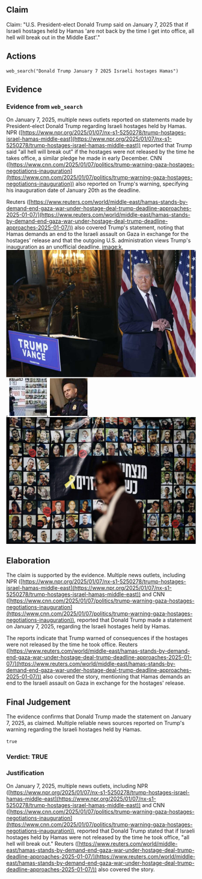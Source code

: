## Claim
Claim: "U.S. President-elect Donald Trump said on January 7, 2025 that if Israeli hostages held by Hamas 'are not back by the time I get into office, all hell will break out in the Middle East'."

## Actions
```
web_search("Donald Trump January 7 2025 Israeli hostages Hamas")
```

## Evidence
### Evidence from `web_search`
On January 7, 2025, multiple news outlets reported on statements made by President-elect Donald Trump regarding Israeli hostages held by Hamas. NPR ([https://www.npr.org/2025/01/07/nx-s1-5250278/trump-hostages-israel-hamas-middle-east](https://www.npr.org/2025/01/07/nx-s1-5250278/trump-hostages-israel-hamas-middle-east)) reported that Trump said "all hell will break out" if the hostages were not released by the time he takes office, a similar pledge he made in early December. CNN ([https://www.cnn.com/2025/01/07/politics/trump-warning-gaza-hostages-negotiations-inauguration](https://www.cnn.com/2025/01/07/politics/trump-warning-gaza-hostages-negotiations-inauguration)) also reported on Trump's warning, specifying his inauguration date of January 20th as the deadline.

Reuters ([https://www.reuters.com/world/middle-east/hamas-stands-by-demand-end-gaza-war-under-hostage-deal-trump-deadline-approaches-2025-01-07/](https://www.reuters.com/world/middle-east/hamas-stands-by-demand-end-gaza-war-under-hostage-deal-trump-deadline-approaches-2025-01-07/)) also covered Trump's statement, noting that Hamas demands an end to the Israeli assault on Gaza in exchange for the hostages' release and that the outgoing U.S. administration views Trump's inauguration as an unofficial deadline. <image:k>, ![image 67](media/2025-07-18_13-25-1752845134-711302.jpg), ![image 68](media/2025-07-18_13-25-1752845135-244023.jpg), ![image 69](media/2025-07-18_13-25-1752845137-337491.jpg), ![image 71](media/2025-07-18_13-26-1752845165-567006.jpg)


## Elaboration
The claim is supported by the evidence. Multiple news outlets, including NPR ([https://www.npr.org/2025/01/07/nx-s1-5250278/trump-hostages-israel-hamas-middle-east](https://www.npr.org/2025/01/07/nx-s1-5250278/trump-hostages-israel-hamas-middle-east)) and CNN ([https://www.cnn.com/2025/01/07/politics/trump-warning-gaza-hostages-negotiations-inauguration](https://www.cnn.com/2025/01/07/politics/trump-warning-gaza-hostages-negotiations-inauguration)), reported that Donald Trump made a statement on January 7, 2025, regarding the Israeli hostages held by Hamas.

The reports indicate that Trump warned of consequences if the hostages were not released by the time he took office. Reuters ([https://www.reuters.com/world/middle-east/hamas-stands-by-demand-end-gaza-war-under-hostage-deal-trump-deadline-approaches-2025-01-07/](https://www.reuters.com/world/middle-east/hamas-stands-by-demand-end-gaza-war-under-hostage-deal-trump-deadline-approaches-2025-01-07/)) also covered the story, mentioning that Hamas demands an end to the Israeli assault on Gaza in exchange for the hostages' release.


## Final Judgement
The evidence confirms that Donald Trump made the statement on January 7, 2025, as claimed. Multiple reliable news sources reported on Trump's warning regarding the Israeli hostages held by Hamas.

`true`

### Verdict: TRUE

### Justification
On January 7, 2025, multiple news outlets, including NPR ([https://www.npr.org/2025/01/07/nx-s1-5250278/trump-hostages-israel-hamas-middle-east](https://www.npr.org/2025/01/07/nx-s1-5250278/trump-hostages-israel-hamas-middle-east)) and CNN ([https://www.cnn.com/2025/01/07/politics/trump-warning-gaza-hostages-negotiations-inauguration](https://www.cnn.com/2025/01/07/politics/trump-warning-gaza-hostages-negotiations-inauguration)), reported that Donald Trump stated that if Israeli hostages held by Hamas were not released by the time he took office, "all hell will break out." Reuters ([https://www.reuters.com/world/middle-east/hamas-stands-by-demand-end-gaza-war-under-hostage-deal-trump-deadline-approaches-2025-01-07/](https://www.reuters.com/world/middle-east/hamas-stands-by-demand-end-gaza-war-under-hostage-deal-trump-deadline-approaches-2025-01-07/)) also covered the story.
